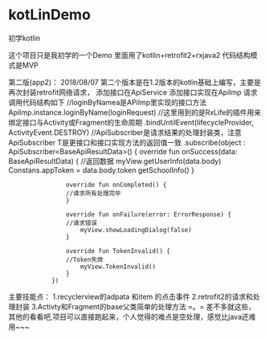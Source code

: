 # kotLinDemo
初学kotlin

这个项目只是我初学的一个Demo
里面用了kotlin+retrofit2+rxjava2
代码结构模式是MVP

第二版(app2)：
2018/08/07  第二个版本是在1.2版本的kotlin基础上编写，主要是再次封装retrofit网络请求，
添加接口在ApiService
添加接口实现在ApiImp
请求调用代码结构如下
                  //loginByNamea是APiImp里实现的接口方法
ApiImp.instance.loginByName(loginRequest)
                //这里用到的是RxLife的插件用来绑定接口与Activity或Fragment的生命周期
                .bindUntilEvent(lifecycleProvider, ActivityEvent.DESTROY)
                //ApiSubscriber是请求结果的处理封装类，注意ApiSubscriber<T> T是更接口和接口实现方法的返回值一致
                .subscribe(object : ApiSubscriber<BaseApiResultData<UserInfo>>() {
                    override fun onSuccess(data: BaseApiResultData<UserInfo>) {
                        //返回数据
                        myView.getUserInfo(data.body)
                        Constans.appToken = data.body.token
                        getSchoolInfo()
                    }

                    override fun onCompleted() {
                    //请求所有处理完毕
                    }

                    override fun onFailure(error: ErrorResponse) {
                    //请求错误
                        myView.showLoadingDialog(false)
                    }

                    override fun TokenInvalid() {
                    //Token失效
                        myView.TokenInvalid()
                    }
                })

主要技能点：
1.recyclerview的adpata 和item 的点击事件
2.retrofit2的请求和处理封装
3.Activty和Fragment的base父类简单的处理方法
=。= 差不多就这些，其他的看看吧,项目可以直接跑起来，个人觉得的难点是空处理，感觉比java还难用~~~
